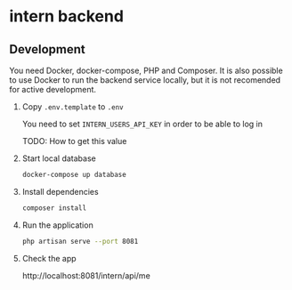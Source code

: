 # intern backend


## Development

You need Docker, docker-compose, PHP and Composer.
It is also possible to use Docker to run the backend service
locally, but it is not recomended for active development.

1. Copy `.env.template` to `.env`

   You need to set `INTERN_USERS_API_KEY` in order to be able to log in

   TODO: How to get this value

1. Start local database

   ```bash
   docker-compose up database
   ```

1. Install dependencies

   ```bash
   composer install
   ```

1. Run the application

   ```bash
   php artisan serve --port 8081
   ```

1. Check the app

   http://localhost:8081/intern/api/me
